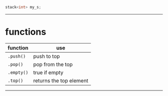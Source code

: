 


```cpp
stack<int> my_s;
```

----
# functions

| function   | use                     |
| ---------- | ----------------------- |
| `.push()`  | push to top             |
| `.pop()`   | pop from the top        |
| `.empty()` | true if empty           |
| `.top()`   | returns the top element |

----